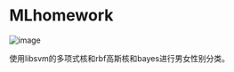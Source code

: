 # MLhomework
![image](https://user-images.githubusercontent.com/59250722/209041619-4f9ad0ab-7f33-43de-9c01-996d6e4c8564.png)

使用libsvm的多项式核和rbf高斯核和bayes进行男女性别分类。
